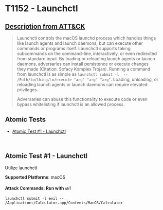 # T1152 - Launchctl
## [Description from ATT&CK](https://attack.mitre.org/wiki/Technique/T1152)
<blockquote>Launchctl controls the macOS launchd process which handles things like launch agents and launch daemons, but can execute other commands or programs itself. Launchctl supports taking subcommands on the command-line, interactively, or even redirected from standard input. By loading or reloading launch agents or launch daemons, adversaries can install persistence or execute changes they made  (Citation: Sofacy Komplex Trojan). Running a command from launchctl is as simple as <code>launchctl submit -l <labelName> -- /Path/to/thing/to/execute "arg" "arg" "arg"</code>. Loading, unloading, or reloading launch agents or launch daemons can require elevated privileges. 

Adversaries can abuse this functionality to execute code or even bypass whitelisting if launchctl is an allowed process.</blockquote>

## Atomic Tests

- [Atomic Test #1 - Launchctl](#atomic-test-1---launchctl)


<br/>

## Atomic Test #1 - Launchctl
Utilize launchctl

**Supported Platforms:** macOS



#### Attack Commands: Run with `sh`! 
```
launchctl submit -l evil -- /Applications/Calculator.app/Contents/MacOS/Calculator
```






<br/>
